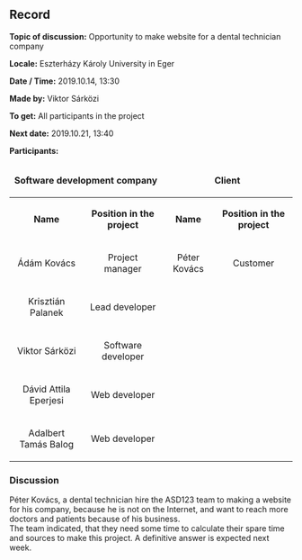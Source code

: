 ## Record

__Topic of discussion:__ Opportunity to make website for a dental technician company 

__Locale:__ Eszterházy Károly University in Eger

__Date / Time:__ 2019.10.14, 13:30

__Made by:__ Viktor Sárközi

__To get:__ All participants in the project

__Next date:__ 2019.10.21, 13:40

__Participants:__

<table>
  <thead>
  <tr>
    <td colspan=2><b><p align="center">Software development company</p></b></td>
    <td colspan=2><b><p align="center">Client</p></b></td>
  </tr>
  </thead>
  <tr>
    <td><b><p align="center">Name</p></b></td>
    <td><b><p align="center">Position in the project</p></b>
    <td><b><p align="center">Name</p></b></td>
    <td><b><p align="center">Position in the project</p></b></td>
  </tr>
  <td><p align="center">Ádám Kovács</p></td>
  <td><p align="center">Project manager</p></td>
  <td><p align="center">Péter Kovács</p></td>
  <td><p align="center">Customer</p></td>
  </tr>
  <tr>
  <td><p align="center">Krisztián Palanek</p></td>
  <td><p align="center">Lead developer</p></td>
  </tr>
  <tr>
  <td><p align="center">Viktor Sárközi</p></td>
  <td><p align="center">Software developer</p></td>
  </tr>
  <tr>
  <td><p align="center">Dávid Attila Eperjesi</p></td>
  <td><p align="center">Web developer</p></td>
  </tr>
  <tr>
  <td><p align="center">Adalbert Tamás Balog</p></td>
  <td><p align="center">Web developer</p></td>
  </tr>  
</table>

### Discussion

Péter Kovács, a dental technician hire the ASD123 team to making a website for his company, because he is not on the Internet, and want to reach more doctors and patients because of his business.  
The team indicated, that they need some time to calculate their spare time and sources to make this project. A definitive answer is expected next week.